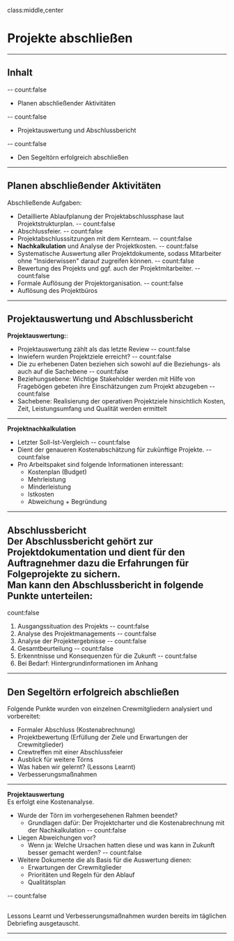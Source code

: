 ﻿class:middle,center
# Projekte abschließen 
---
## Inhalt

--
count:false

- Planen abschließender Aktivitäten

--
count:false

- Projektauswertung und Abschlussbericht

--
count:false

- Den Segeltörn erfolgreich abschließen

---

## Planen abschließender Aktivitäten
Abschließende Aufgaben:
- Detaillierte Ablaufplanung der Projektabschlussphase laut Projektstrukturplan.
--
count:false
- Abschlussfeier.
--
count:false
- Projektabschlusssitzungen mit dem Kernteam.
--
count:false
- <b>Nachkalkulation</b> und Analyse der Projektkosten.
--
count:false
- Systematische Auswertung aller Projektdokumente, sodass Mitarbeiter ohne "Insiderwissen" darauf zugreifen können.
--
count:false
- Bewertung des Projekts und ggf. auch der Projektmitarbeiter.
--
count:false
- Formale Auflösung der Projektorganisation.
--
count:false
- Auflösung des Projektbüros

---
## Projektauswertung und Abschlussbericht

<b>Projektauswertung:</b>:
- Projektauswertung zählt als das letzte Review
--
count:false
- Inwiefern wurden Projektziele erreicht?
--
count:false
- Die zu erhebenen Daten beziehen sich sowohl auf die Beziehungs- als auch auf die Sachebene
--
count:false
- Beziehungsebene: Wichtige Stakeholder werden mit Hilfe von Fragebögen gebeten ihre Einschätzungen zum Projekt abzugeben
--
count:false
- Sachebene: Realisierung der operativen Projektziele hinsichtlich Kosten, Zeit, Leistungsumfang und Qualität werden ermittelt

---

<b>Projektnachkalkulation</b>
- Letzter Soll-Ist-Vergleich
--
count:false
- Dient der genaueren Kostenabschätzung für zukünftige Projekte.
--
count:false
- Pro Arbeitspaket sind folgende Informationen interessant:
  - Kostenplan (Budget)
  - Mehrleistung
  - Minderleistung
  - Istkosten
  - Abweichung + Begründung

---

<b>Abschlussbericht</b>  
Der Abschlussbericht gehört zur Projektdokumentation und dient für den Auftragnehmer dazu die Erfahrungen für Folgeprojekte zu sichern.  
Man kann den Abschlussbericht in folgende Punkte unterteilen:
--
count:false
1. Ausgangssituation des Projekts
--
count:false
2. Analyse des Projektmanagements
--
count:false
3. Analyse der Projektergebnisse
--
count:false
4. Gesamtbeurteilung
--
count:false
5. Erkenntnisse und Konsequenzen für die Zukunft
--
count:false
6. Bei Bedarf: Hintergrundinformationen im Anhang

---

## Den Segeltörn erfolgreich abschließen
Folgende Punkte wurden von einzelnen Crewmitgliedern analysiert und vorbereitet:
- Formaler Abschluss (Kostenabrechnung)
- Projektbewertung (Erfüllung der Ziele und Erwartungen der Crewmitglieder)
- Crewtreffen mit einer Abschlussfeier
- Ausblick für weitere Törns
- Was haben wir gelernt? (Lessons Learnt)
- Verbesserungsmaßnahmen

---

<b>Projektauswertung</b>  
Es erfolgt eine Kostenanalyse. 
- Wurde der Törn im vorhergesehenen Rahmen beendet?
  - Grundlagen dafür: Der Projektcharter und die Kostenabrechnung mit der Nachkalkulation
--
count:false
- Liegen Abweichungen vor?
  - Wenn ja: Welche Ursachen hatten diese und was kann in Zukunft besser gemacht werden?
--
count:false
- Weitere Dokumente die als Basis für die Auswertung dienen:
   - Erwartungen der Crewmitglieder
   - Prioritäten und Regeln für den Ablauf
   - Qualitätsplan

--
count:false

##  

Lessons Learnt und Verbesserungsmaßnahmen wurden bereits im täglichen Debriefing ausgetauscht.

---  